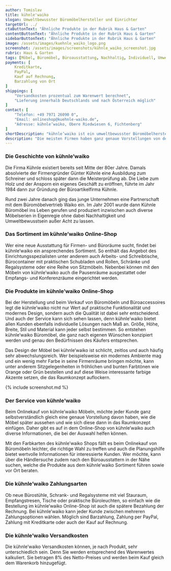 ```yaml
---
author: Tomislav
title: kühnle'waiko
slogan: Umweltbewusster Büromöbelhersteller und Einrichter
targetUrl: ../
ctaButtonText: "Ähnliche Produkte in der Rubrik Haus & Garten"
contentButtonText: "Ähnliche Produkte in der Rubrik Haus & Garten"
sidebarButtonText: "Ähnliche Produkte in der Rubrik Haus & Garten"
image: /assets/images/kuehnle_waiko_logo.png
screenshot: /assets/images/screenshots/kühnle_waiko_screenshot.jpg
rubric: Haus & Garten
tags: [Möbel, Büromöbel, Büroausstattung, Nachhaltig, Individuell, Umweltbewusst]
payments: [
    Kreditkarte,
    PayPal,
    Kauf auf Rechnung,
    Barzahlung von Ort
]
shippings: [
    "Versandkosten prozentual zum Warenwert berechnet",
    "Lieferung innerhalb Deutschlands und nach Österreich möglich"
]
contact: [
    "Telefon: +49 7971 26090 0",
    "Email: onlineshop@kuehnle-waiko.de",
    "Adresse: kühnle’waiko, Obere Riedwiesen 6, Fichtenberg"
]
shortDescription: "kühnle’waiko ist ein umweltbewusster Büromöbelhersteller, der die Produktionsabläufe fortlaufend optimiert und den schonenden Umgang mit Ressourcen praktiziert."
description: "Die meisten Firmen haben ganz genaue Vorstellungen von der Ausstattung ihrer Räume. Häufig geht es dabei auch darum, die Corporate Identity durch das Möbeldesign zu unterstreichen. Mittlerweile ist der Einkauf von Möbeln, Wohnaccessoires, Bodenbelägen und vielen anderen Dinge für die Raumausstattung in Firmen auch problemlos im Internet möglich. So gibt es für die Einrichtung von Büros und Arbeitsräumen mit kühnle’waiko einen umweltbewussten Möbelhersteller im Netz."
---
```


### Die Geschichte von kühnle’waiko

Die Firma Kühnle existiert bereits seit Mitte der 80er Jahre. Damals absolvierte der Firmengründer Günter Kühnle eine Ausbildung zum Schreiner und schloss später dann die Meisterprüfung ab. Die Liebe zum Holz und der Ansporn ein eigenes Geschäft zu eröffnen, führte im Jahr 1984 dann zur Gründung der Büroartikelfirma Kühnle.

Rund zwei Jahre danach ging das junge Unternehmen eine Partnerschaft mit dem Büromöbelvertrieb Waiko ein. Im Jahr 2001 wurde dann Kühnle Büromöbel ins Leben gerufen und produziert inzwischen auch diverse Möbelserien in Eigenregie ohne dabei Nachhaltigkeit und Umweltbewusstsein außer Acht zu lassen.

### Das Sortiment im kühnle’waiko Online-Shop

Wer eine neue Ausstattung für Firmen- und Büroräume sucht, findet bei kühnle’waiko ein ansprechendes Sortiment. So enthält das Angebot des Einrichtungsspezialisten unter anderem auch Arbeits- und Schreibtische, Bürocontainer mit praktischen Schubladen und Rollen, Schränke und Regalsysteme oder eine Reihe von Sitzmöbeln. Nebenbei können mit den Möbeln von kühnle’waiko auch die Pausenräume ausgestattet oder Empfangs- und Konferenzräume eingerichtet werden.

### Die Produkte im kühnle’waiko Online-Shop

Bei der Herstellung und beim Verkauf von Büromöbeln und Büroaccessoires legt die kühnle’waiko nicht nur Wert auf praktische Funktionalität und modernes Design, sondern auch die Qualität ist dabei sehr entscheidend. Und auch der Service kann sich sehen lassen, denn kühnle’waiko bietet allen Kunden ebenfalls individuelle Lösungen nach Maß an. Größe, Höhe, Breite, Stil und Material kann jeder selbst bestimmen. So entstehen kühnle’waiko Büromöbel, die ganz nach eigenen Wünschen konzipiert werden und genau den Bedürfnissen des Käufers entsprechen.

Das Design der Möbel bei kühnle’waiko ist schlicht, zeitlos und auch häufig sehr abwechslungsreich. Wer beispielsweise ein modernes Ambiente mag und ein wenig mehr Farbe in seine Firmenräume bringen möchte, kann unter anderem Sitzgelegenheiten in fröhlichen und bunten Farbtönen wie Orange oder Grün bestellen und auf diese Weise interessante farbige Akzente setzen, die das Raumkonzept auflockern.

{% include screenshot.md %}

### Der Service von kühnle’waiko

Beim Onlinekauf von kühnle’waiko Möbeln, möchte jeder Kunde ganz selbstverständlich gleich eine genaue Vorstellung davon haben, wie die Möbel später aussehen und wie sich diese dann in das Raumkonzept einfügen. Daher gibt es auf in dem Online-Shop von kühnle’waiko auch diverse Informationen, die bei der Auswahl helfen können.

Mit den Farbkarten des kühnle’waiko Shops fällt es beim Onlinekauf von Büromöbeln leichter, die richtige Wahl zu treffen und auch die Planungshilfe bietet wertvolle Informationen für interessierte Kunden. Wer möchte, kann über die Händlersuche zudem nach den Büroausstattern in der Nähe suchen, welche die Produkte aus dem kühnle’waiko Sortiment führen sowie vor Ort beraten.

### Die kühnle’waiko Zahlungsarten

Ob neue Bürostühle, Schrank- und Regalsysteme mit viel Stauraum, Empfangstresen, Tische oder praktische Büroleuchten, so einfach wie die Bestellung im kühnle’waiko Online-Shop ist auch die spätere Bezahlung der Rechnung. Bei kühnle’waiko kann jeder Kunde zwischen mehreren Zahlungsoptionen wählen. Möglich sind Barzahlung, Zahlung per PayPal, Zahlung mit Kreditkarte oder auch der Kauf auf Rechnung.

### Die kühnle’waiko Versandkosten

Die kühnle’waiko Versandkosten können, je nach Produkt, sehr unterschiedlich sein. Denn Sie werden entsprechend des Warenwertes kalkuliert. Sie betragen 8% des Netto-Preises und werden beim Kauf gleich dem Warenkorb hinzugefügt.
